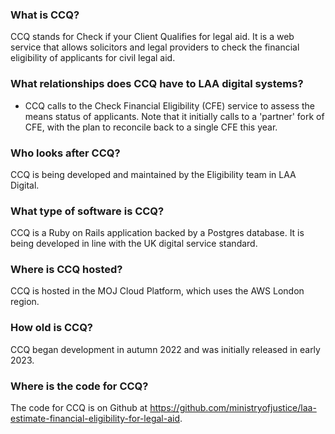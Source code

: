 ### What is CCQ?
CCQ stands for Check if your Client Qualifies for legal aid. It is a web service that allows solicitors and legal providers to check the financial eligibility of applicants for civil legal aid.

### What relationships does CCQ have to LAA digital systems?
- CCQ calls to the Check Financial Eligibility (CFE) service to assess the means status of applicants. Note that it initially calls to a 'partner' fork of CFE, with the plan to reconcile back to a single CFE this year.

### Who looks after CCQ?
CCQ is being developed and maintained by the Eligibility team in LAA Digital.

### What type of software is CCQ?
CCQ is a Ruby on Rails application backed by a Postgres database. It is being developed in line with the UK digital service standard.

### Where is CCQ hosted?
CCQ is hosted in the MOJ Cloud Platform, which uses the AWS London region.

### How old is CCQ?
CCQ began development in autumn 2022 and was initially released in early 2023.

### Where is the code for CCQ?
The code for CCQ is on Github at https://github.com/ministryofjustice/laa-estimate-financial-eligibility-for-legal-aid.
